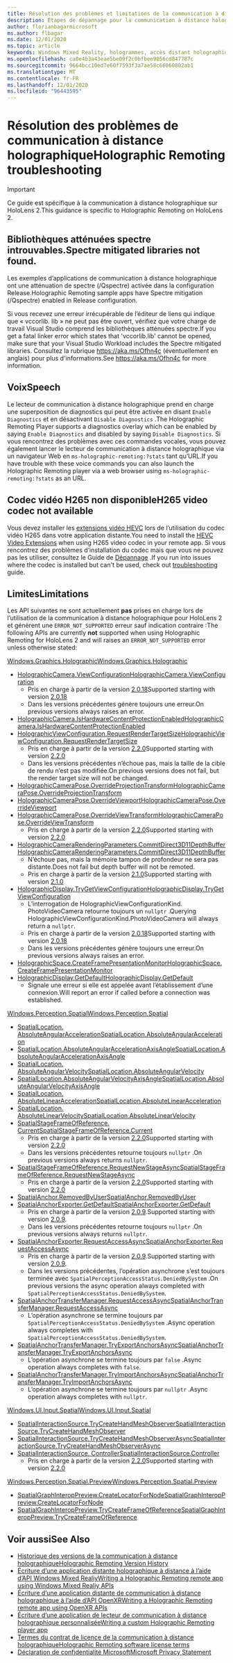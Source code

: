 ```yaml
---
title: Résolution des problèmes et limitations de la communication à distance holographique
description: Étapes de dépannage pour la communication à distance holographique sur HoloLens 2.
author: florianbagarmicrosoft
ms.author: flbagar
ms.date: 12/01/2020
ms.topic: article
keywords: Windows Mixed Reality, hologrammes, accès distant holographique, rendu à distance, rendu réseau, HoloLens, hologrammes distants, dépannage, aide, casque de réalité mixte, casque de réalité mixte, casque de réalité virtuelle
ms.openlocfilehash: ca0e4b3a43eae5be09f2c0bfbee9056cd847787c
ms.sourcegitcommit: 9664bcc10ed7e60f7593f3a7ae58c66060802ab1
ms.translationtype: MT
ms.contentlocale: fr-FR
ms.lasthandoff: 12/01/2020
ms.locfileid: "96443595"
---
```

# <a name="holographic-remoting-troubleshooting"></a><span data-ttu-id="5741f-104">Résolution des problèmes de communication à distance holographique</span><span class="sxs-lookup"><span data-stu-id="5741f-104">Holographic Remoting troubleshooting</span></span>

> [!IMPORTANT]
> <span data-ttu-id="5741f-105">Ce guide est spécifique à la communication à distance holographique sur HoloLens 2.</span><span class="sxs-lookup"><span data-stu-id="5741f-105">This guidance is specific to Holographic Remoting on HoloLens 2.</span></span>

## <a name="spectre-mitigated-libraries-not-found"></a><span data-ttu-id="5741f-106">Bibliothèques atténuées spectre introuvables.</span><span class="sxs-lookup"><span data-stu-id="5741f-106">Spectre mitigated libraries not found.</span></span>

<span data-ttu-id="5741f-107">Les exemples d’applications de communication à distance holographique ont une atténuation de spectre (/Qspectre) activée dans la configuration Release.</span><span class="sxs-lookup"><span data-stu-id="5741f-107">Holographic Remoting sample apps have Spectre mitigation (/Qspectre) enabled in Release configuration.</span></span>

<span data-ttu-id="5741f-108">Si vous recevez une erreur irrécupérable de l’éditeur de liens qui indique que « vccorlib. lib » ne peut pas être ouvert, vérifiez que votre charge de travail Visual Studio comprend les bibliothèques atténuées spectre.</span><span class="sxs-lookup"><span data-stu-id="5741f-108">If you get a fatal linker error which states that 'vccorlib.lib' cannot be opened, make sure that your Visual Studio Workload includes the Spectre mitigated libraries.</span></span> <span data-ttu-id="5741f-109">Consultez la rubrique https://aka.ms/Ofhn4c (éventuellement en anglais) pour plus d'informations.</span><span class="sxs-lookup"><span data-stu-id="5741f-109">See https://aka.ms/Ofhn4c for more information.</span></span>

## <a name="speech"></a><span data-ttu-id="5741f-110">Voix</span><span class="sxs-lookup"><span data-stu-id="5741f-110">Speech</span></span>

<span data-ttu-id="5741f-111">Le lecteur de communication à distance holographique prend en charge une superposition de diagnostics qui peut être activée en disant ```Enable Diagnostics``` et en désactivant ```Disable Diagnostics``` .</span><span class="sxs-lookup"><span data-stu-id="5741f-111">The Holographic Remoting Player supports a diagnostics overlay which can be enabled by saying ```Enable Diagnostics``` and disabled by saying ```Disable Diagnostics```.</span></span> <span data-ttu-id="5741f-112">Si vous rencontrez des problèmes avec ces commandes vocales, vous pouvez également lancer le lecteur de communication à distance holographique via un navigateur Web en ```ms-holographic-remoting:?stats``` tant qu’URL.</span><span class="sxs-lookup"><span data-stu-id="5741f-112">If you have trouble with these voice commands you can also launch the Holographic Remoting player via a web browser using ```ms-holographic-remoting:?stats``` as an URL.</span></span>

## <a name="h265-video-codec-not-available"></a><span data-ttu-id="5741f-113">Codec vidéo H265 non disponible</span><span class="sxs-lookup"><span data-stu-id="5741f-113">H265 video codec not available</span></span>

<span data-ttu-id="5741f-114">Vous devez installer les [extensions vidéo HEVC](https://www.microsoft.com/p/hevc-video-extensions/9nmzlz57r3t7) lors de l’utilisation du codec vidéo H265 dans votre application distante.</span><span class="sxs-lookup"><span data-stu-id="5741f-114">You need to install the [HEVC Video Extensions](https://www.microsoft.com/p/hevc-video-extensions/9nmzlz57r3t7) when using H265 video codec in your remote app.</span></span> <span data-ttu-id="5741f-115">Si vous rencontrez des problèmes d’installation du codec mais que vous ne pouvez pas les utiliser, consultez le Guide de [Dépannage](https://docs.microsoft.com/azure/remote-rendering/resources/troubleshoot#h265-codec-not-available) .</span><span class="sxs-lookup"><span data-stu-id="5741f-115">If you run into issues where the codec is installed but can't be used, check out [troubleshooting](https://docs.microsoft.com/azure/remote-rendering/resources/troubleshoot#h265-codec-not-available) guide.</span></span>

## <a name="limitations"></a><span data-ttu-id="5741f-116">Limites</span><span class="sxs-lookup"><span data-stu-id="5741f-116">Limitations</span></span>

<span data-ttu-id="5741f-117">Les API suivantes ne sont actuellement **pas** prises en charge lors de l’utilisation de la communication à distance holographique pour HoloLens 2 et génèrent une ```ERROR_NOT_SUPPORTED``` erreur sauf indication contraire :</span><span class="sxs-lookup"><span data-stu-id="5741f-117">The following APIs are currently **not** supported when using Holographic Remoting for HoloLens 2 and will raises an ```ERROR_NOT_SUPPORTED``` error unless otherwise stated:</span></span>

[<span data-ttu-id="5741f-118">Windows.Graphics.Holographic</span><span class="sxs-lookup"><span data-stu-id="5741f-118">Windows.Graphics.Holographic</span></span>](https://docs.microsoft.com/uwp/api/windows.graphics.holographic)

* [<span data-ttu-id="5741f-119">HolographicCamera.ViewConfiguration</span><span class="sxs-lookup"><span data-stu-id="5741f-119">HolographicCamera.ViewConfiguration</span></span>](https://docs.microsoft.com/uwp/api/windows.graphics.holographic.holographiccamera.viewconfiguration)
  - <span data-ttu-id="5741f-120">Pris en charge à partir de la version [2.0.18](holographic-remoting-version-history.md#v2.0.18)</span><span class="sxs-lookup"><span data-stu-id="5741f-120">Supported starting with version [2.0.18](holographic-remoting-version-history.md#v2.0.18)</span></span>
  - <span data-ttu-id="5741f-121">Dans les versions précédentes génère toujours une erreur.</span><span class="sxs-lookup"><span data-stu-id="5741f-121">On previous versions always raises an error.</span></span>
* [<span data-ttu-id="5741f-122">HolographicCamera.IsHardwareContentProtectionEnabled</span><span class="sxs-lookup"><span data-stu-id="5741f-122">HolographicCamera.IsHardwareContentProtectionEnabled</span></span>](https://docs.microsoft.com/uwp/api/windows.graphics.holographic.holographiccamera.ishardwarecontentprotectionenabled#Windows_Graphics_Holographic_HolographicCamera_IsHardwareContentProtectionEnabled)
* [<span data-ttu-id="5741f-123">HolographicViewConfiguration.RequestRenderTargetSize</span><span class="sxs-lookup"><span data-stu-id="5741f-123">HolographicViewConfiguration.RequestRenderTargetSize</span></span>](https://docs.microsoft.com/uwp/api/windows.graphics.holographic.holographicviewconfiguration.requestrendertargetsize#Windows_Graphics_Holographic_HolographicViewConfiguration_RequestRenderTargetSize_Windows_Foundation_Size_)
  - <span data-ttu-id="5741f-124">Pris en charge à partir de la version [2.2.0](holographic-remoting-version-history.md#v2.2.0)</span><span class="sxs-lookup"><span data-stu-id="5741f-124">Supported starting with version [2.2.0](holographic-remoting-version-history.md#v2.2.0)</span></span>
  - <span data-ttu-id="5741f-125">Dans les versions précédentes n’échoue pas, mais la taille de la cible de rendu n’est pas modifiée.</span><span class="sxs-lookup"><span data-stu-id="5741f-125">On previous versions does not fail, but the render target size will not be changed.</span></span>
* [<span data-ttu-id="5741f-126">HolographicCameraPose.OverrideProjectionTransform</span><span class="sxs-lookup"><span data-stu-id="5741f-126">HolographicCameraPose.OverrideProjectionTransform</span></span>](https://docs.microsoft.com/uwp/api/windows.graphics.holographic.holographiccamerapose.overrideprojectiontransform)
* [<span data-ttu-id="5741f-127">HolographicCameraPose.OverrideViewport</span><span class="sxs-lookup"><span data-stu-id="5741f-127">HolographicCameraPose.OverrideViewport</span></span>](https://docs.microsoft.com/uwp/api/windows.graphics.holographic.holographiccamerapose.overrideviewport)
* [<span data-ttu-id="5741f-128">HolographicCameraPose.OverrideViewTransform</span><span class="sxs-lookup"><span data-stu-id="5741f-128">HolographicCameraPose.OverrideViewTransform</span></span>](https://docs.microsoft.com/uwp/api/windows.graphics.holographic.holographiccamerapose.overrideviewtransform)
  - <span data-ttu-id="5741f-129">Pris en charge à partir de la version [2.2.0](holographic-remoting-version-history.md#v2.2.0)</span><span class="sxs-lookup"><span data-stu-id="5741f-129">Supported starting with version [2.2.0](holographic-remoting-version-history.md#v2.2.0)</span></span>
* [<span data-ttu-id="5741f-130">HolographicCameraRenderingParameters.CommitDirect3D11DepthBuffer</span><span class="sxs-lookup"><span data-stu-id="5741f-130">HolographicCameraRenderingParameters.CommitDirect3D11DepthBuffer</span></span>](https://docs.microsoft.com/uwp/api/windows.graphics.holographic.holographiccamerarenderingparameters.commitdirect3d11depthbuffer#Windows_Graphics_Holographic_HolographicCameraRenderingParameters_CommitDirect3D11DepthBuffer_Windows_Graphics_DirectX_Direct3D11_IDirect3DSurface_)
  - <span data-ttu-id="5741f-131">N’échoue pas, mais la mémoire tampon de profondeur ne sera pas distante.</span><span class="sxs-lookup"><span data-stu-id="5741f-131">Does not fail but depth buffer will not be remoted.</span></span>
  - <span data-ttu-id="5741f-132">Pris en charge à partir de la version [2.1.0](holographic-remoting-version-history.md#v2.1.0)</span><span class="sxs-lookup"><span data-stu-id="5741f-132">Supported starting with version [2.1.0](holographic-remoting-version-history.md#v2.1.0)</span></span>
* [<span data-ttu-id="5741f-133">HolographicDisplay.TryGetViewConfiguration</span><span class="sxs-lookup"><span data-stu-id="5741f-133">HolographicDisplay.TryGetViewConfiguration</span></span>](https://docs.microsoft.com/uwp/api/windows.graphics.holographic.holographicdisplay.trygetviewconfiguration)
  - <span data-ttu-id="5741f-134">L’interrogation de HolographicViewConfigurationKind. PhotoVideoCamera retourne toujours un ```nullptr``` .</span><span class="sxs-lookup"><span data-stu-id="5741f-134">Querying HolographicViewConfigurationKind.PhotoVideoCamera will always return a ```nullptr```.</span></span>
  - <span data-ttu-id="5741f-135">Pris en charge à partir de la version [2.0.18](holographic-remoting-version-history.md#v2.0.18)</span><span class="sxs-lookup"><span data-stu-id="5741f-135">Supported starting with version [2.0.18](holographic-remoting-version-history.md#v2.0.18)</span></span>
  - <span data-ttu-id="5741f-136">Dans les versions précédentes génère toujours une erreur.</span><span class="sxs-lookup"><span data-stu-id="5741f-136">On previous versions always raises an error.</span></span>
* [<span data-ttu-id="5741f-137">HolographicSpace.CreateFramePresentationMonitor</span><span class="sxs-lookup"><span data-stu-id="5741f-137">HolographicSpace.CreateFramePresentationMonitor</span></span>](https://docs.microsoft.com/uwp/api/windows.graphics.holographic.holographicspace.createframepresentationmonitor)
* [<span data-ttu-id="5741f-138">HolographicDisplay.GetDefault</span><span class="sxs-lookup"><span data-stu-id="5741f-138">HolographicDisplay.GetDefault</span></span>](https://docs.microsoft.com/uwp/api/windows.graphics.holographic.holographicdisplay.getdefault#Windows_Graphics_Holographic_HolographicDisplay_GetDefault)
  - <span data-ttu-id="5741f-139">Signale une erreur si elle est appelée avant l’établissement d’une connexion.</span><span class="sxs-lookup"><span data-stu-id="5741f-139">Will report an error if called before a connection was established.</span></span>


[<span data-ttu-id="5741f-140">Windows.Perception.Spatial</span><span class="sxs-lookup"><span data-stu-id="5741f-140">Windows.Perception.Spatial</span></span>](https://docs.microsoft.com/uwp/api/windows.perception.spatial)

* [<span data-ttu-id="5741f-141">SpatialLocation. AbsoluteAngularAcceleration</span><span class="sxs-lookup"><span data-stu-id="5741f-141">SpatialLocation.AbsoluteAngularAcceleration</span></span>](https://docs.microsoft.com/uwp/api/windows.perception.spatial.spatiallocation.absoluteangularacceleration)
* [<span data-ttu-id="5741f-142">SpatialLocation.AbsoluteAngularAccelerationAxisAngle</span><span class="sxs-lookup"><span data-stu-id="5741f-142">SpatialLocation.AbsoluteAngularAccelerationAxisAngle</span></span>](https://docs.microsoft.com/uwp/api/windows.perception.spatial.spatiallocation.absoluteangularaccelerationaxisangle)
* [<span data-ttu-id="5741f-143">SpatialLocation. AbsoluteAngularVelocity</span><span class="sxs-lookup"><span data-stu-id="5741f-143">SpatialLocation.AbsoluteAngularVelocity</span></span>](https://docs.microsoft.com/uwp/api/windows.perception.spatial.spatiallocation.absoluteangularvelocity)
* [<span data-ttu-id="5741f-144">SpatialLocation.AbsoluteAngularVelocityAxisAngle</span><span class="sxs-lookup"><span data-stu-id="5741f-144">SpatialLocation.AbsoluteAngularVelocityAxisAngle</span></span>](https://docs.microsoft.com/uwp/api/windows.perception.spatial.spatiallocation.absoluteangularvelocityaxisangle)
* [<span data-ttu-id="5741f-145">SpatialLocation. AbsoluteLinearAcceleration</span><span class="sxs-lookup"><span data-stu-id="5741f-145">SpatialLocation.AbsoluteLinearAcceleration</span></span>](https://docs.microsoft.com/uwp/api/windows.perception.spatial.spatiallocation.absolutelinearacceleration)
* [<span data-ttu-id="5741f-146">SpatialLocation. AbsoluteLinearVelocity</span><span class="sxs-lookup"><span data-stu-id="5741f-146">SpatialLocation.AbsoluteLinearVelocity</span></span>](https://docs.microsoft.com/uwp/api/windows.perception.spatial.spatiallocation.absolutelinearvelocity)
* [<span data-ttu-id="5741f-147">SpatialStageFrameOfReference. Current</span><span class="sxs-lookup"><span data-stu-id="5741f-147">SpatialStageFrameOfReference.Current</span></span>](https://docs.microsoft.com/uwp/api/windows.perception.spatial.spatialstageframeofreference.current)
  - <span data-ttu-id="5741f-148">Pris en charge à partir de la version [2.2.0](holographic-remoting-version-history.md#v2.2.0)</span><span class="sxs-lookup"><span data-stu-id="5741f-148">Supported starting with version [2.2.0](holographic-remoting-version-history.md#v2.2.0)</span></span>
  - <span data-ttu-id="5741f-149">Dans les versions précédentes retourne toujours ```nullptr``` .</span><span class="sxs-lookup"><span data-stu-id="5741f-149">On previous versions always returns ```nullptr```.</span></span>
* [<span data-ttu-id="5741f-150">SpatialStageFrameOfReference.RequestNewStageAsync</span><span class="sxs-lookup"><span data-stu-id="5741f-150">SpatialStageFrameOfReference.RequestNewStageAsync</span></span>](https://docs.microsoft.com/uwp/api/windows.perception.spatial.spatialstageframeofreference.requestnewstageasync)
  - <span data-ttu-id="5741f-151">Pris en charge à partir de la version [2.2.0](holographic-remoting-version-history.md#v2.2.0)</span><span class="sxs-lookup"><span data-stu-id="5741f-151">Supported starting with version [2.2.0](holographic-remoting-version-history.md#v2.2.0)</span></span>
* [<span data-ttu-id="5741f-152">SpatialAnchor.RemovedByUser</span><span class="sxs-lookup"><span data-stu-id="5741f-152">SpatialAnchor.RemovedByUser</span></span>](https://docs.microsoft.com/uwp/api/windows.perception.spatial.spatialanchor.removedbyuser)
* [<span data-ttu-id="5741f-153">SpatialAnchorExporter.GetDefault</span><span class="sxs-lookup"><span data-stu-id="5741f-153">SpatialAnchorExporter.GetDefault</span></span>](https://docs.microsoft.com/uwp/api/windows.perception.spatial.spatialanchorexporter.getdefault
)
  - <span data-ttu-id="5741f-154">Pris en charge à partir de la version [2.0.9](holographic-remoting-version-history.md#v2.0.9).</span><span class="sxs-lookup"><span data-stu-id="5741f-154">Supported starting with version [2.0.9](holographic-remoting-version-history.md#v2.0.9).</span></span> 
  - <span data-ttu-id="5741f-155">Dans les versions précédentes retourne toujours ```nullptr``` .</span><span class="sxs-lookup"><span data-stu-id="5741f-155">On previous versions always returns ```nullptr```.</span></span> 
* [<span data-ttu-id="5741f-156">SpatialAnchorExporter.RequestAccessAsync</span><span class="sxs-lookup"><span data-stu-id="5741f-156">SpatialAnchorExporter.RequestAccessAsync</span></span>](https://docs.microsoft.com/uwp/api/windows.perception.spatial.spatialanchorexporter.requestaccessasync
)
  - <span data-ttu-id="5741f-157">Pris en charge à partir de la version [2.0.9](holographic-remoting-version-history.md#v2.0.9).</span><span class="sxs-lookup"><span data-stu-id="5741f-157">Supported starting with version [2.0.9](holographic-remoting-version-history.md#v2.0.9).</span></span> 
  - <span data-ttu-id="5741f-158">Dans les versions précédentes, l’opération asynchrone s’est toujours terminée avec ```SpatialPerceptionAccessStatus.DeniedBySystem``` .</span><span class="sxs-lookup"><span data-stu-id="5741f-158">On previous versions the async operation always completed with ```SpatialPerceptionAccessStatus.DeniedBySystem```.</span></span>
* [<span data-ttu-id="5741f-159">SpatialAnchorTransferManager.RequestAccessAsync</span><span class="sxs-lookup"><span data-stu-id="5741f-159">SpatialAnchorTransferManager.RequestAccessAsync</span></span>](https://docs.microsoft.com/uwp/api/windows.perception.spatial.spatialanchortransfermanager.requestaccessasync#Windows_Perception_Spatial_SpatialAnchorTransferManager_RequestAccessAsync)
  - <span data-ttu-id="5741f-160">L’opération asynchrone se termine toujours par ```SpatialPerceptionAccessStatus.DeniedBySystem``` .</span><span class="sxs-lookup"><span data-stu-id="5741f-160">Async operation always completes with ```SpatialPerceptionAccessStatus.DeniedBySystem```.</span></span>
* [<span data-ttu-id="5741f-161">SpatialAnchorTransferManager.TryExportAnchorsAsync</span><span class="sxs-lookup"><span data-stu-id="5741f-161">SpatialAnchorTransferManager.TryExportAnchorsAsync</span></span>](https://docs.microsoft.com/uwp/api/windows.perception.spatial.spatialanchortransfermanager.tryexportanchorsasync#Windows_Perception_Spatial_SpatialAnchorTransferManager_TryExportAnchorsAsync_Windows_Foundation_Collections_IIterable_Windows_Foundation_Collections_IKeyValuePair_System_String_Windows_Perception_Spatial_SpatialAnchor___Windows_Storage_Streams_IOutputStream_)
  - <span data-ttu-id="5741f-162">L’opération asynchrone se termine toujours par ```false``` .</span><span class="sxs-lookup"><span data-stu-id="5741f-162">Async operation always completes with ```false```.</span></span>
* [<span data-ttu-id="5741f-163">SpatialAnchorTransferManager.TryImportAnchorsAsync</span><span class="sxs-lookup"><span data-stu-id="5741f-163">SpatialAnchorTransferManager.TryImportAnchorsAsync</span></span>](https://docs.microsoft.com/uwp/api/windows.perception.spatial.spatialanchortransfermanager.tryimportanchorsasync
)
  - <span data-ttu-id="5741f-164">L’opération asynchrone se termine toujours par ```nullptr``` .</span><span class="sxs-lookup"><span data-stu-id="5741f-164">Async operation always completes with ```nullptr```.</span></span>

[<span data-ttu-id="5741f-165">Windows.UI.Input.Spatial</span><span class="sxs-lookup"><span data-stu-id="5741f-165">Windows.UI.Input.Spatial</span></span>](https://docs.microsoft.com/uwp/api/windows.ui.input.spatial)

* [<span data-ttu-id="5741f-166">SpatialInteractionSource.TryCreateHandMeshObserver</span><span class="sxs-lookup"><span data-stu-id="5741f-166">SpatialInteractionSource.TryCreateHandMeshObserver</span></span>](https://docs.microsoft.com/uwp/api/windows.ui.input.spatial.spatialinteractionsource.trycreatehandmeshobserver#Windows_UI_Input_Spatial_SpatialInteractionSource_TryCreateHandMeshObserver)
* [<span data-ttu-id="5741f-167">SpatialInteractionSource.TryCreateHandMeshObserverAsync</span><span class="sxs-lookup"><span data-stu-id="5741f-167">SpatialInteractionSource.TryCreateHandMeshObserverAsync</span></span>](https://docs.microsoft.com/uwp/api/windows.ui.input.spatial.spatialinteractionsource.trycreatehandmeshobserverasync)
* [<span data-ttu-id="5741f-168">SpatialInteractionSource. Controller</span><span class="sxs-lookup"><span data-stu-id="5741f-168">SpatialInteractionSource.Controller</span></span>](https://docs.microsoft.com/uwp/api/windows.ui.input.spatial.spatialinteractionsource.controller#Windows_UI_Input_Spatial_SpatialInteractionSource_Controller)
  - <span data-ttu-id="5741f-169">Pris en charge à partir de la version [2.2.0](holographic-remoting-version-history.md#v2.2.0)</span><span class="sxs-lookup"><span data-stu-id="5741f-169">Supported starting with version [2.2.0](holographic-remoting-version-history.md#v2.2.0)</span></span>

[<span data-ttu-id="5741f-170">Windows.Perception.Spatial.Preview</span><span class="sxs-lookup"><span data-stu-id="5741f-170">Windows.Perception.Spatial.Preview</span></span>](https://docs.microsoft.com/uwp/api/windows.perception.spatial.preview)

* [<span data-ttu-id="5741f-171">SpatialGraphInteropPreview.CreateLocatorForNode</span><span class="sxs-lookup"><span data-stu-id="5741f-171">SpatialGraphInteropPreview.CreateLocatorForNode</span></span>](https://docs.microsoft.com/uwp/api/windows.perception.spatial.preview.spatialgraphinteroppreview.createlocatorfornode)
* [<span data-ttu-id="5741f-172">SpatialGraphInteropPreview.TryCreateFrameOfReference</span><span class="sxs-lookup"><span data-stu-id="5741f-172">SpatialGraphInteropPreview.TryCreateFrameOfReference</span></span>](https://docs.microsoft.com/uwp/api/windows.perception.spatial.preview.spatialgraphinteroppreview.trycreateframeofreference)

## <a name="see-also"></a><span data-ttu-id="5741f-173">Voir aussi</span><span class="sxs-lookup"><span data-stu-id="5741f-173">See Also</span></span>
* [<span data-ttu-id="5741f-174">Historique des versions de la communication à distance holographique</span><span class="sxs-lookup"><span data-stu-id="5741f-174">Holographic Remoting Version History</span></span>](holographic-remoting-version-history.md)
* [<span data-ttu-id="5741f-175">Écriture d’une application distante holographique à distance à l’aide d’API Windows Mixed Realiy</span><span class="sxs-lookup"><span data-stu-id="5741f-175">Writing a Holographic Remoting remote app using Windows Mixed Realiy APIs</span></span>](holographic-remoting-create-remote-wmr.md)
* [<span data-ttu-id="5741f-176">Écriture d’une application distante de communication à distance holographique à l’aide d’API OpenXR</span><span class="sxs-lookup"><span data-stu-id="5741f-176">Writing a Holographic Remoting remote app using OpenXR APIs</span></span>](holographic-remoting-create-remote-openxr.md)
* [<span data-ttu-id="5741f-177">Écriture d’une application de lecteur de communication à distance holographique personnalisée</span><span class="sxs-lookup"><span data-stu-id="5741f-177">Writing a custom Holographic Remoting player app</span></span>](holographic-remoting-create-player.md)
* [<span data-ttu-id="5741f-178">Termes du contrat de licence de la communication à distance holographique</span><span class="sxs-lookup"><span data-stu-id="5741f-178">Holographic Remoting software license terms</span></span>](https://docs.microsoft.com/legal/mixed-reality/microsoft-holographic-remoting-software-license-terms)
* [<span data-ttu-id="5741f-179">Déclaration de confidentialité Microsoft</span><span class="sxs-lookup"><span data-stu-id="5741f-179">Microsoft Privacy Statement</span></span>](https://go.microsoft.com/fwlink/?LinkId=521839)
